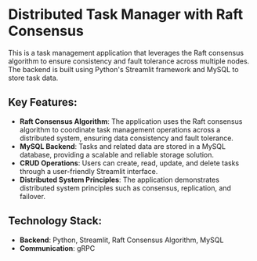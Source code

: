 # Distributed Task Manager with Raft Consensus

This is a task management application that leverages the Raft consensus algorithm to ensure consistency and fault tolerance across multiple nodes. The backend is built using Python's Streamlit framework and MySQL to store task data.

## Key Features:

- **Raft Consensus Algorithm**: The application uses the Raft consensus algorithm to coordinate task management operations across a distributed system, ensuring data consistency and fault tolerance.
- **MySQL Backend**: Tasks and related data are stored in a MySQL database, providing a scalable and reliable storage solution.
- **CRUD Operations**: Users can create, read, update, and delete tasks through a user-friendly Streamlit interface.
- **Distributed System Principles**: The application demonstrates distributed system principles such as consensus, replication, and failover.

## Technology Stack:

- **Backend**: Python, Streamlit, Raft Consensus Algorithm, MySQL
- **Communication**: gRPC
